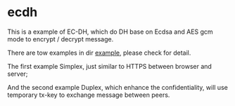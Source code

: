 # ecdh
This is a example of EC-DH, which do DH base on Ecdsa and AES gcm mode to encrypt / decrypt message.



There are tow examples in dir [example](https://github.com/czminami/ecdh/blob/master/example/ecdh_example.go), please check for detail.

The first example Simplex, just similar to HTTPS between browser and server;

And the second example Duplex, which enhance the confidentiality, will use temporary tx-key to exchange message between peers. 